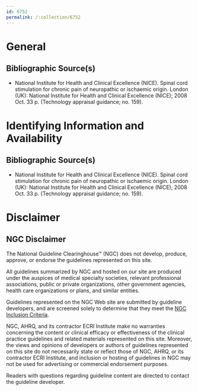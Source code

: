 ```yaml
---
id: 6752
permalink: /:collection/6752
---
```


# General

## Bibliographic Source(s)

- National Institute for Health and Clinical Excellence (NICE). Spinal cord stimulation for chronic pain of neuropathic or ischaemic origin. London (UK): National Institute for Health and Clinical Excellence (NICE); 2008 Oct. 33 p. (Technology appraisal guidance; no. 159).

# Identifying Information and Availability

## Bibliographic Source(s)

- National Institute for Health and Clinical Excellence (NICE). Spinal cord stimulation for chronic pain of neuropathic or ischaemic origin. London (UK): National Institute for Health and Clinical Excellence (NICE); 2008 Oct. 33 p. (Technology appraisal guidance; no. 159).

# Disclaimer

## NGC Disclaimer

The National Guideline Clearinghouse™ (NGC) does not develop, produce, approve, or endorse the guidelines represented on this site.

All guidelines summarized by NGC and hosted on our site are produced under the auspices of medical specialty societies, relevant professional associations, public or private organizations, other government agencies, health care organizations or plans, and similar entities.

Guidelines represented on the NGC Web site are submitted by guideline developers, and are screened solely to determine that they meet the [NGC Inclusion Criteria](/help-and-about/summaries/inclusion-criteria).

NGC, AHRQ, and its contractor ECRI Institute make no warranties concerning the content or clinical efficacy or effectiveness of the clinical practice guidelines and related materials represented on this site. Moreover, the views and opinions of developers or authors of guidelines represented on this site do not necessarily state or reflect those of NGC, AHRQ, or its contractor ECRI Institute, and inclusion or hosting of guidelines in NGC may not be used for advertising or commercial endorsement purposes.

Readers with questions regarding guideline content are directed to contact the guideline developer.

